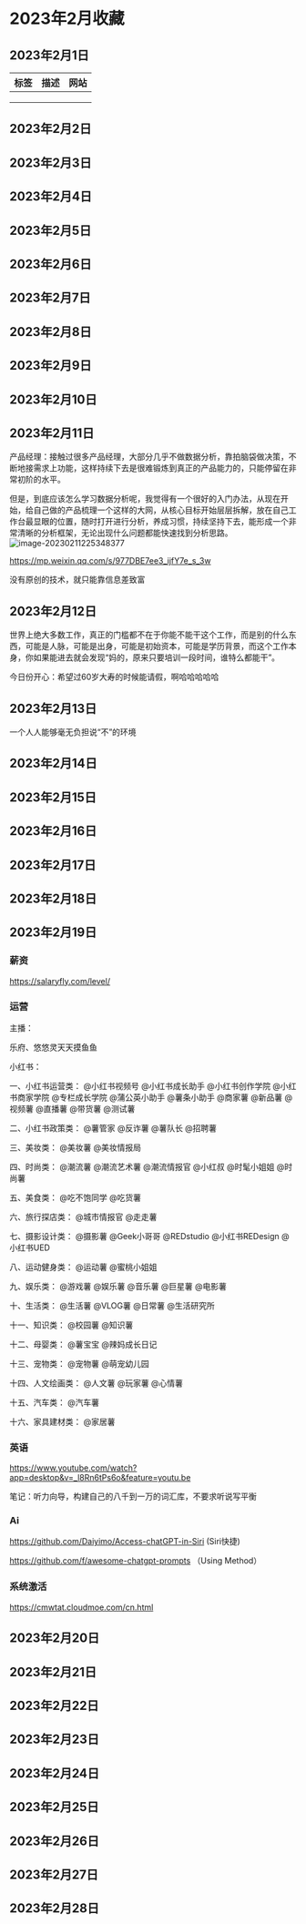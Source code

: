 # 2023年2月收藏


## 2023年2月1日

| 标签 | 描述 | 网站 |
| :--- | :--: | ---- |
|      |      |      |
|      |      |      |
|      |      |      |

## 2023年2月2日

## 2023年2月3日

## 2023年2月4日

## 2023年2月5日

## 2023年2月6日

## 2023年2月7日

## 2023年2月8日

## 2023年2月9日

## 2023年2月10日

## 2023年2月11日

产品经理：接触过很多产品经理，大部分几乎不做数据分析，靠拍脑袋做决策，不断地接需求上功能，这样持续下去是很难锻炼到真正的产品能力的，只能停留在非常初阶的水平。

但是，到底应该怎么学习数据分析呢，我觉得有一个很好的入门办法，从现在开始，给自己做的产品梳理一个这样的大网，从核心目标开始层层拆解，放在自己工作台最显眼的位置，随时打开进行分析，养成习惯，持续坚持下去，能形成一个非常清晰的分析框架，无论出现什么问题都能快速找到分析思路。![image-20230211225348377](../../static/images/2023年2月收藏/image-20230211225348377.png)

https://mp.weixin.qq.com/s/977DBE7ee3_ijfY7e_s_3w

没有原创的技术，就只能靠信息差致富

## 2023年2月12日

世界上绝大多数工作，真正的门槛都不在于你能不能干这个工作，而是别的什么东西，可能是人脉，可能是出身，可能是初始资本，可能是学历背景，而这个工作本身，你如果能进去就会发现“妈的，原来只要培训一段时间，谁特么都能干”。

今日份开心：希望过60岁大寿的时候能请假，啊哈哈哈哈哈



## 2023年2月13日

一个人人能够毫无负担说“不”的环境

## 2023年2月14日

## 2023年2月15日

## 2023年2月16日

## 2023年2月17日

## 2023年2月18日

## 2023年2月19日

### 薪资

https://salaryfly.com/level/

### 运营

主播：

乐府、悠悠灵天天摸鱼鱼

小红书：

一、小红书运营类：
@小红书视频号
@小红书成长助手
@小红书创作学院
@小红书商家学院
@专栏成长学院
@蒲公英小助手
@薯条小助手
@商家薯
@新品薯
@视频薯
@直播薯
@带货薯
@测试薯

二、小红书政策类：
@薯管家
@反诈薯
@薯队长
@招聘薯

三、美妆类：
@美妆薯
@美妆情报局

四、时尚类：
@潮流薯
@潮流艺术薯
@潮流情报官
@小红叔
@时髦小姐姐
@时尚薯

五、美食类：
@吃不饱同学
@吃货薯

六、旅行探店类：
@城市情报官
@走走薯

七、摄影设计类：
@摄影薯
@Geek小哥哥
@REDstudio
@小红书REDesign
@小红书UED

八、运动健身类：
@运动薯
@蜜桃小姐姐

九、娱乐类：
@游戏薯
@娱乐薯
@音乐薯
@巨星薯
@电影薯

十、生活类：
@生活薯
@VLOG薯
@日常薯
@生活研究所

十一、知识类：
@校园薯
@知识薯

十二、母婴类：
@薯宝宝
@辣妈成长日记

十三、宠物类：
@宠物薯
@萌宠幼儿园

十四、人文绘画类：
@人文薯
@玩家薯
@心情薯

十五、汽车类：
@汽车薯

十六、家具建材类：
@家居薯

### 英语

https://www.youtube.com/watch?app=desktop&v=_l8Rn6tPs6o&feature=youtu.be

笔记：听力向导，构建自己的八千到一万的词汇库，不要求听说写平衡



### Ai

https://github.com/Daiyimo/Access-chatGPT-in-Siri (Siri快捷)

https://github.com/f/awesome-chatgpt-prompts （Using Method）

### 系统激活

https://cmwtat.cloudmoe.com/cn.html

## 2023年2月20日

## 2023年2月21日

## 2023年2月22日

## 2023年2月23日

## 2023年2月24日

## 2023年2月25日

## 2023年2月26日

## 2023年2月27日

## 2023年2月28日


